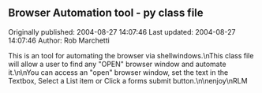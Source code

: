 ## Browser Automation tool - py class file 
Originally published: 2004-08-27 14:07:46 
Last updated: 2004-08-27 14:07:46 
Author: Rob Marchetti 
 
This is an tool for automating the browser via shellwindows.\nThis class file will allow a user to find any "OPEN" browser window and automate it.\n\nYou can access an "open" browser window, set the text in the Textbox, Select a List item or Click a forms submit button.\n\nenjoy\nRLM